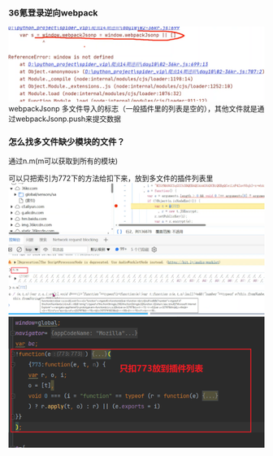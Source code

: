 ﻿### 36氪登录逆向webpack

![](图片2.png)
webpackJsonp 多文件导入的标志（一般插件里的列表是空的），其他文件就是通过webpackJsonp.push来提交数据

### 怎么找多文件缺少模块的文件？
通过n.m(m可以获取到所有的模块)

可以只把索引为772下的方法给扣下来，放到多文件的插件列表里
![](图片3.png)
![](图片4.png)



